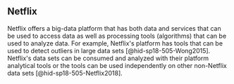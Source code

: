 Netflix
-------

Netflix offers a big-data platform that has both data and services that
can be used to access data as well as processing tools (algorithms) that
can be used to analyze data. For example, Netflix's platform has tools
that can be used to detect outliers in large data
sets [@hid-sp18-505-Wong2015]. Netflix's data sets can be consumed and
analyzed with their platform analytical tools or the tools can be used
independently on other non-Netflix data
sets [@hid-sp18-505-Netflix2018].
